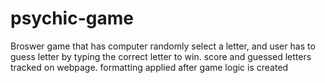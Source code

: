 # psychic-game
Broswer game that has computer randomly select a letter, and user has to guess letter by typing the correct letter to win. score and guessed letters tracked on webpage. formatting applied after game logic is created
